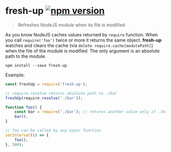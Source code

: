 # fresh-up [![npm version](https://badge.fury.io/js/fresh-up.svg)](https://badge.fury.io/js/fresh-up)

> Refreshes NodeJS module when its file is modified

As you know NodeJS caches values returned by ``require`` function. When you call ``require('foo')`` twice or more it returns the same object. **fresh-up** watches and clears the cache (via ``delete require.cache[modulePath]``) when the file of the module is modified. The only argument is an absolute path to the module.

```
npm install --save fresh-up
```

Example:
```js
const freshUp = require('fresh-up');

// require.resolve returns absolute path to ./bar
freshUp(require.resolve('./bar'));

function foo() {
    const bar = require('./bar'); // returns another value only if ./bar is changed
    bar();
}

// foo can be called by any async function
setInterval(() => {
    foo();
}, 500);
```
